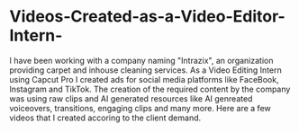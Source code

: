 # Videos-Created-as-a-Video-Editor-Intern-
I have been working with a company naming "Intrazix", an organization providing carpet and inhouse cleaning services. As a Video Editing Intern using Capcut Pro I created ads for social media platforms like FaceBook, Instagram and TikTok. The creation of the required content by the company was using raw clips and AI generated resources like AI genreated voiceovers, transitions, engaging clips and many more. Here are a few videos that I created accoring to the client demand.
